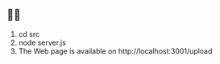 ## 👨‍💻
1. cd src
2. node server.js
3. The Web page is available on http://localhost:3001/upload</li>
